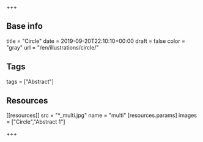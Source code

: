 +++

## Base info
title = "Circle"
date = 2019-09-20T22:10:10+00:00
draft = false
color = "gray"
url = "/en/illustrations/circle/"

## Tags
tags = ["Abstract"]

## Resources
[[resources]]
  src = "*_multi.jpg"
  name = "multi"
 [resources.params]
    images = ["Circle","Abstract 1"]

+++